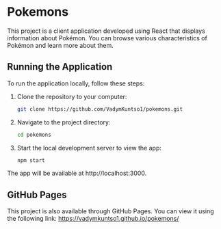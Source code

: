 # Pokemons

This project is a client application developed using React that displays information about Pokémon. You can browse various characteristics of Pokémon and learn more about them.

## Running the Application

To run the application locally, follow these steps:

1. Clone the repository to your computer:

   ```bash
   git clone https://github.com/VadymKuntso1/pokemons.git
2. Navigate to the project directory:
    ```bash
    cd pokemons
3. Start the local development server to view the app:
    ```bash
    npm start

The app will be available at http://localhost:3000.

## GitHub Pages
This project is also available through GitHub Pages. You can view it using the following link: https://vadymkuntso1.github.io/pokemons/